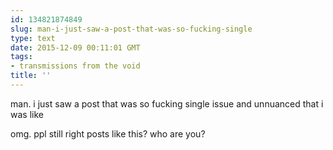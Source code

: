 ```yaml
---
id: 134821874849
slug: man-i-just-saw-a-post-that-was-so-fucking-single
type: text
date: 2015-12-09 00:11:01 GMT
tags:
- transmissions from the void
title: ''
---
```


man. i just saw a post that was so fucking single issue and unnuanced that i was like

omg. ppl still right posts like this? who are you?

